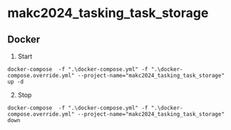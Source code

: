 # makc2024_tasking_task_storage

## Docker

1. Start

```
docker-compose  -f ".\docker-compose.yml" -f ".\docker-compose.override.yml" --project-name="makc2024_tasking_task_storage" up -d
```

2. Stop

```
docker-compose  -f ".\docker-compose.yml" -f ".\docker-compose.override.yml" --project-name="makc2024_tasking_task_storage" down
```